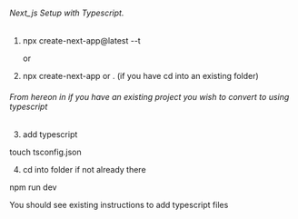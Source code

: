 ###### Next_js Setup with Typescript.

1. npx create-next-app@latest --t

	or 
	
2. npx create-next-app <name of folder> or . (if you have cd into an existing folder)

  

###### From hereon in if you have an existing project you wish to convert to using typescript

3. add typescript

touch tsconfig.json

4. cd into folder if not already there

npm run dev

You should see existing instructions to add typescript files